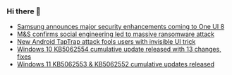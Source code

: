 ### Hi there 👋

<!--START_SECTION:feed-->
* [Samsung announces major security enhancements coming to One UI 8](https://www.bleepingcomputer.com/news/security/samsung-announces-major-security-enhancements-coming-to-one-ui-8/)
* [M&S confirms social engineering led to massive ransomware attack](https://www.bleepingcomputer.com/news/security/mands-confirms-social-engineering-led-to-massive-ransomware-attack/)
* [New Android TapTrap attack fools users with invisible UI trick](https://www.bleepingcomputer.com/news/security/new-android-taptrap-attack-fools-users-with-invisible-ui-trick/)
* [Windows 10 KB5062554 cumulative update released with 13 changes, fixes](https://www.bleepingcomputer.com/news/microsoft/windows-10-kb5062554-cumulative-update-released-with-13-changes-fixes/)
* [Windows 11 KB5062553 & KB5062552  cumulative updates released](https://www.bleepingcomputer.com/news/microsoft/windows-11-kb5062553-and-kb5062552-cumulative-updates-released/)
<!--END_SECTION:feed-->

<!--
**frankenk/frankenk** is a ✨ _special_ ✨ repository because its `README.md` (this file) appears on your GitHub profile.

Here are some ideas to get you started:

- 🔭 I’m currently working on ...
- 🌱 I’m currently learning ...
- 👯 I’m looking to collaborate on ...
- 🤔 I’m looking for help with ...
- 💬 Ask me about ...
- 📫 How to reach me: ...
- 😄 Pronouns: ...
- ⚡ Fun fact: ...
-->



